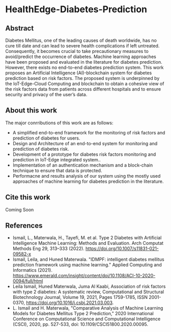# HealthEdge-Diabetes-Prediction

## Abstract

Diabetes Mellitus, one of the leading causes of death worldwide, has no cure till date and can lead to severe health complications if left untreated.  Consequently, it becomes crucial to take precautionary measures to avoid/predict the occurrence of diabetes.  Machine learning approaches have been proposed and evaluated in the literature for diabetes prediction.  However, there exists no end-to-end diabetes prediction system.  This work proposes an Artificial Intelligence (AI)-blockchain system for diabetes prediction based on risk factors.  The proposed system is underpinned by the IoT-Edge-Cloud Computing and blockchain to obtain a cohesive view of the risk factors data from patients across different hospitals and to ensure security and privacy of the user’s data.

## About this work

The major conrributions of this work are as follows:

- A simplified end-to-end framework for the monitoring of risk factors and prediction of diabetes for users.
- Design and Architecture of an end-to-end system for monitoring and prediction of diabetes risk.
- Development of a prototype for diabetes risk factors monitoring and prediction in IoT-Edge integrated system..
- Implementation of an authentication mechanism and a block-chain technique to ensure that data is protected.
- Performacne and results analysis of our system using the mostly used approaches of machine learning for diabetes prediction in the literature.

## Cite this work

Coming Soon

## References

- Ismail, L., Materwala, H., Tayefi, M. et al. Type 2 Diabetes with Artificial Intelligence Machine Learning: Methods and Evaluation. Arch Computat Methods Eng 29, 313–333 (2022). https://doi.org/10.1007/s11831-021-09582-x
- Ismail, Leila, and Huned Materwala. "IDMPF: intelligent diabetes mellitus prediction framework using machine learning." Applied Computing and Informatics (2021). https://www.emerald.com/insight/content/doi/10.1108/ACI-10-2020-0094/full/html
- Leila Ismail, Huned Materwala, Juma Al Kaabi,
Association of risk factors with type 2 diabetes: A systematic review, Computational and Structural Biotechnology Journal, Volume 19, 2021, Pages 1759-1785, ISSN 2001-0370, https://doi.org/10.1016/j.csbj.2021.03.003.
- L. Ismail and H. Materwala, "Comparative Analysis of Machine Learning Models for Diabetes Mellitus Type 2 Prediction," 2020 International Conference on Computational Science and Computational Intelligence (CSCI), 2020, pp. 527-533, doi: 10.1109/CSCI51800.2020.00095.

